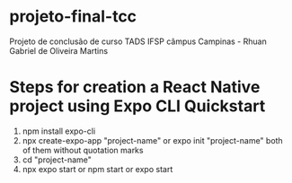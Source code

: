 # projeto-final-tcc
Projeto de conclusão de curso TADS IFSP câmpus Campinas - Rhuan Gabriel de Oliveira Martins


# Steps for creation a React Native project using Expo CLI Quickstart

1) npm install expo-cli
2) npx create-expo-app "project-name" or expo init "project-name" both of them without quotation marks
3) cd "project-name"
4) npx expo start or npm start or expo start
